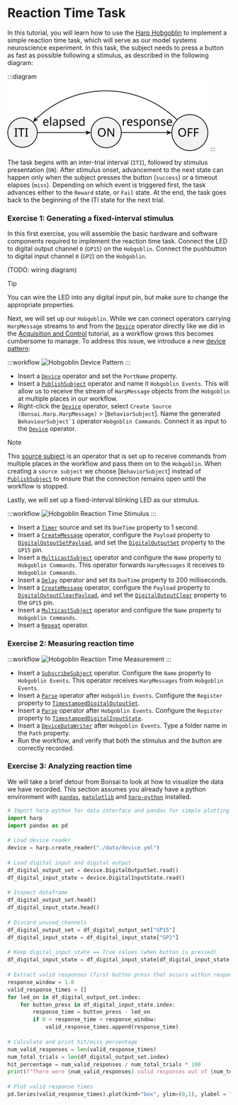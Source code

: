 # Reaction Time Task

In this tutorial, you will learn how to use the [Harp Hobgoblin](https://github.com/harp-tech/device.hobgoblin) to implement a simple reaction time task, which will serve as our model systems neuroscience experiment. In this task, the subject needs to press a button as fast as possible following a stimulus, as described in the following diagram:

:::diagram
![State Machine Diagram](../images/reactiontime.svg)
:::

The task begins with an inter-trial interval (`ITI`), followed by stimulus presentation (`ON`). After stimulus onset, advancement to the next state can happen only when the subject presses the button (`success`) or a timeout elapses (`miss`). Depending on which event is triggered first, the task advances either to the `Reward` state, or `Fail` state. At the end, the task goes back to the beginning of the ITI state for the next trial.

### Exercise 1: Generating a fixed-interval stimulus

In this first exercise, you will assemble the basic hardware and software components required to implement the reaction time task. Connect the LED to digital output channel `0` (`GP15`) on the `Hobgoblin`. Connect the pushbutton to digital input channel `0` (`GP2`) on the `Hobgoblin`. 

(TODO: wiring diagram)

>[!TIP]
> You can wire the LED into any digital input pin, but make sure to change the appropriate properties.

Next, we will set up our `Hobgoblin`. While we can connect operators carrying `HarpMessage` streams to and from the [`Device`] operator directly like we did in the [Acquisition and Control](./hobgoblin-acquisition.md) tutorial, as a workflow grows this becomes cumbersome to manage. To address this issue, we introduce a new [device pattern](../articles/operators.md#device-pattern):

:::workflow
![Hobgoblin Device Pattern](../workflows/hobgoblin-reactiontime-devicepattern.bonsai)
:::

- Insert a [`Device`] operator and set the `PortName` property.
- Insert a [`PublishSubject`] operator and name it `Hobgoblin Events`. This will allow us to receive the stream of `HarpMessage` objects from the `Hobgoblin` at multiple places in our workflow.
- Right-click the [`Device`] operator, select `Create Source (Bonsai.Harp.HarpMessage)` > [`BehaviorSubject`]. Name the generated ``BehaviourSubject`1`` operator `Hobgoblin Commands`. Connect it as input to the [`Device`] operator.

>[!NOTE]
> This [source subject](https://bonsai-rx.org/docs/articles/subjects.html#source-subjects) is an operator that is set up to receive commands from multiple places in the workflow and pass them on to the `Hobgoblin`. When creating a `source subject` we choose [`BehaviorSubject`] instead of [`PublishSubject`] to ensure that the connection remains open until the workflow is stopped.

Lastly, we will set up a fixed-interval blinking LED as our stimulus.

:::workflow
![Hobgoblin Reaction Time Stimulus](../workflows/hobgoblin-reactiontime-stimulus.bonsai)
:::

- Insert a [`Timer`] source and set its `DueTime` property to 1 second.
- Insert a [`CreateMessage`] operator, configure the `Payload` property to [`DigitalOutputSetPayload`], and set the [`DigitalOutputSet`] property to the `GP15` pin.
- Insert a [`MulticastSubject`] operator and configure the `Name` property to `Hobgoblin Commands`. This operator forwards `HarpMessages` it receives to `Hobgoblin Commands`.
- Insert a [`Delay`] operator and set its `DueTime` property to 200 milliseconds.
- Insert a [`CreateMessage`] operator, configure the `Payload` property to [`DigitalOutputClearPayload`], and set the [`DigitalOutputClear`] property to the `GP15` pin.
- Insert a [`MulticastSubject`] operator and configure the `Name` property to `Hobgoblin Commands`.
- Insert a [`Repeat`] operator.

### Exercise 2: Measuring reaction time

:::workflow
![Hobgoblin Reaction Time Measurement](../workflows/hobgoblin-reactiontime-measurement.bonsai)
:::

- Insert a [`SubscribeSubject`] operator. Configure the `Name` property to `Hobgoblin Events`. This operator receives `HarpMessages` from `Hobgoblin Events`.
- Insert a [`Parse`] operator after `Hobgoblin Events`. Configure the `Register` property to [`TimestampedDigitalOutputSet`].
- Insert a [`Parse`] operator after `Hobgoblin Events`. Configure the `Register` property to [`TimestampedDigitalInputState`]. 
- Insert a [`DeviceDataWriter`] after `Hobgoblin Events`. Type a folder name in the `Path` property.
- Run the workflow, and verify that both the stimulus and the button are correctly recorded.

### Exercise 3: Analyzing reaction time

We will take a brief detour from Bonsai to look at how to visualize the data we have recorded. This section assumes you already have a python environment with [`pandas`](https://pandas.pydata.org/), [`matplotlib`](https://matplotlib.org/) and [`harp-python`](https://github.com/harp-tech/harp-python) installed.

```python
# Import harp-python for data interface and pandas for simple plotting
import harp
import pandas as pd 

# Load device reader
device = harp.create_reader("./data/device.yml")

# Load digital input and digital output
df_digital_output_set = device.DigitalOutputSet.read()
df_digital_input_state = device.DigitalInputState.read()

# Inspect dataframe
df_digital_output_set.head()
df_digital_input_state.head()

# Discard_unused_channels
df_digital_output_set = df_digital_output_set["GP15"]
df_digital_input_state = df_digital_input_state["GP2"]

# Keep digital_input_state == True values (when button is pressed)
df_digital_input_state = df_digital_input_state[df_digital_input_state == True]

# Extract valid responses (first button press that occurs within response_window, our ITI is ~1.2 second)
response_window = 1.0
valid_response_times = []
for led_on in df_digital_output_set.index:
    for button_press in df_digital_input_state.index:
        response_time = button_press - led_on
        if 0 < response_time < response_window:
            valid_response_times.append(response_time)

# Calculate and print hit/miss percentage
num_valid_responses = len(valid_response_times)
num_total_trials = len(df_digital_output_set.index)
hit_percentage = num_valid_responses / num_total_trials * 100
print(f"There were {num_valid_responses} valid responses out of {num_total_trials} trials, giving a hit rate of {hit_percentage}%")

# Plot valid response times
pd.Series(valid_response_times).plot(kind="box", ylim=(0,1), ylabel = "Response Times (seconds)", title = "Boxplot of valid response times")
```

<!--Reference Style Links -->
<!-- [`AnalogData`]: xref:Harp.Hobgoblin.AnalogData -->
<!-- [`AnalogDataPayload`]: xref:Harp.Hobgoblin.AnalogDataPayload -->
<!-- [`BehaviorSubject`]: xref:Bonsai.Reactive.BehaviorSubject -->
<!-- [`Boolean`]: xref:Bonsai.Expressions.BooleanProperty -->
[`CreateMessage`]: xref:Harp.Hobgoblin.CreateMessage
[`Delay`]: xref:Bonsai.Reactive.Delay
[`Device`]: xref:Harp.Hobgoblin.Device
[`DeviceDataWriter`]: xref:Harp.Hobgoblin.DeviceDataWriter
[`DigitalOutputSet`]: xref:Harp.Hobgoblin.DigitalOutputSet
[`DigitalOutputClear`]: xref:Harp.Hobgoblin.DigitalOutputClear
[`DigitalOutputClearPayload`]: xref:Harp.Hobgoblin.CreateDigitalOutputSetPayload
[`DigitalOutputSetPayload`]: xref:Harp.Hobgoblin.CreateDigitalOutputClearPayload
<!-- [`ExpressionTransform`]: xref:Bonsai.Scripting.Expressions.ExpressionTransform -->
<!-- [`FilterRegister`]: xref:Harp.Hobgoblin.FilterRegister -->
<!-- [`KeyDown`]: xref:Bonsai.Windows.Input.KeyDown -->
<!-- [`Merge`]: xref:Bonsai.Reactive.Merge -->
[`Parse`]: xref:Harp.Hobgoblin.Parse
[`MulticastSubject`]: xref:Bonsai.Expressions.MulticastSubject
[`PublishSubject`]: xref:Bonsai.Reactive.PublishSubject
[`Repeat`]: xref:Bonsai.Reactive.Repeat
[`SubscribeSubject`]: xref:Bonsai.Expressions.SubscribeSubject
[`Timer`]: xref:Bonsai.Reactive.Timer
<!-- [`TimestampedAnalogData`]: xref:Harp.Hobgoblin.TimestampedAnalogData -->
[`TimestampedDigitalOutputSet`]: xref:Harp.Hobgoblin.TimestampedDigitalOutputSet
[`TimestampedDigitalInputState`]: xref:Harp.Hobgoblin.TimestampedDigitalInputState
<!-- [`TimestampedDigitalOutputClear`]: xref:Harp.Hobgoblin.TimestampedDigitalOutputClear -->
<!-- [`Zip`]: xref:Bonsai.Reactive.Zip -->